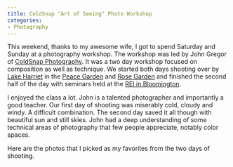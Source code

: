 ```yaml
---
title: ColdSnap "Art of Seeing" Photo Workshop
categories:
- Photography
---
```


This weekend, thanks to my awesome wife, I got to spend Saturday and Sunday at a photography workshop. The workshop was led by John Gregor of [ColdSnap Photography](http://coldsnap.com/). It was a two day workshop focused on composition as well as technique. We started both days shooting over by [Lake Harriet](http://en.wikipedia.org/wiki/Lake_Harriet_(Hennepin_County,_Minnesota)) in the [Peace Garden](http://www.minneapolisparks.org/default.asp?PageID=4&parkid=349) and [Rose Garden](http://www.minneapolisparks.org/default.asp?PageID=4&parkid=350) and finished the second half of the day with seminars held at the [REI in Bloomington](http://www.rei.com/stores/15).
<!-- more -->

I enjoyed the class a lot. John is a talented photographer and importantly a good teacher. Our first day of shooting was miserably cold, cloudy and windy. A difficult combination. The second day saved it all though with beautiful sun and still skies. John had a deep understanding of some technical areas of photography that few people appreciate, notably color spaces.

Here are the photos that I picked as my favorites from the two days of shooting.



